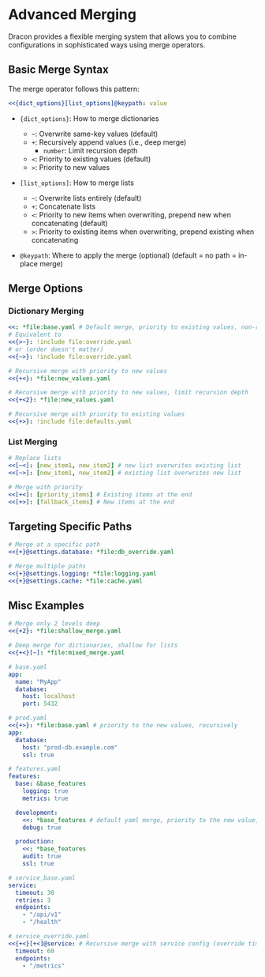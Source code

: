 # Advanced Merging

Dracon provides a flexible merging system that allows you to combine configurations in sophisticated ways using merge operators.

## Basic Merge Syntax

The merge operator follows this pattern:

```yaml
<<{dict_options}[list_options]@keypath: value
```

- `{dict_options}`: How to merge dictionaries
  - `~`: Overwrite same-key values (default)
  - `+`: Recursively append values (i.e., deep merge)
    - `number`: Limit recursion depth
  - `<`: Priority to existing values (default)
  - `>`: Priority to new values

- `[list_options]`: How to merge lists
  - `~`: Overwrite lists entirely (default)
  - `+`: Concatenate lists
  - `<`: Priority to new items when overwriting, prepend new when concatenating (default)
  - `>`: Priority to existing items when overwriting, prepend existing when concatenating

- `@keypath`: Where to apply the merge (optional) (default = no path = in-place merge)

## Merge Options

### Dictionary Merging

```yaml
<<: *file:base.yaml # Default merge, priority to existing values, non-recursive
# Equivalent to
<<{>~}: !include file:override.yaml
# or (order doesn't matter)
<<{~>}: !include file:override.yaml

# Recursive merge with priority to new values
<<{+<}: *file:new_values.yaml

# Recursive merge with priority to new values, limit recursion depth
<<{+<2}: *file:new_values.yaml

# Recursive merge with priority to existing values
<<{+>}: !include file:defaults.yaml
```

### List Merging

```yaml
# Replace lists
<<[~<]: [new_item1, new_item2] # new list overwrites existing list
<<[~>]: [new_item1, new_item2] # existing list overwrites new list

# Merge with priority
<<[+<]: [priority_items] # Existing items at the end
<<[+>]: [fallback_items] # New items at the end
```

## Targeting Specific Paths

```yaml
# Merge at a specific path
<<{+}@settings.database: *file:db_override.yaml

# Merge multiple paths
<<{+}@settings.logging: *file:logging.yaml
<<{+}@settings.cache: *file:cache.yaml
```

## Misc Examples

```yaml
# Merge only 2 levels deep
<<{+2}: *file:shallow_merge.yaml

# Deep merge for dictionaries, shallow for lists
<<{+<}[~]: *file:mixed_merge.yaml
```

```yaml
# base.yaml
app:
  name: "MyApp"
  database:
    host: localhost
    port: 5432
```

```yaml
# prod.yaml
<<{+>}: *file:base.yaml # priority to the new values, recursively
app:
  database:
    host: "prod-db.example.com"
    ssl: true
```

```yaml
# features.yaml
features:
  base: &base_features
    logging: true
    metrics: true

  development:
    <<: *base_features # default yaml merge, priority to the new value, non-recursive merge
    debug: true

  production:
    <<: *base_features
    audit: true
    ssl: true
```

```yaml
# service_base.yaml
service:
  timeout: 30
  retries: 3
  endpoints:
    - "/api/v1"
    - "/health"
```

```yaml
# service_override.yaml
<<{+<}[+<]@service: # Recursive merge with service config (override timeout), append new endpoints at the end
  timeout: 60
  endpoints:
    - "/metrics"
```
